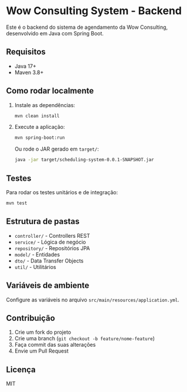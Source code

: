 # Wow Consulting System - Backend

Este é o backend do sistema de agendamento da Wow Consulting, desenvolvido em Java com Spring Boot.

## Requisitos

- Java 17+
- Maven 3.8+

## Como rodar localmente

1. Instale as dependências:
   ```sh
   mvn clean install
   ```
2. Execute a aplicação:
   ```sh
   mvn spring-boot:run
   ```
   Ou rode o JAR gerado em `target/`:
   ```sh
   java -jar target/scheduling-system-0.0.1-SNAPSHOT.jar
   ```

## Testes

Para rodar os testes unitários e de integração:

```sh
mvn test
```

## Estrutura de pastas

- `controller/` - Controllers REST
- `service/` - Lógica de negócio
- `repository/` - Repositórios JPA
- `model/` - Entidades
- `dto/` - Data Transfer Objects
- `util/` - Utilitários

## Variáveis de ambiente

Configure as variáveis no arquivo `src/main/resources/application.yml`.

## Contribuição

1. Crie um fork do projeto
2. Crie uma branch (`git checkout -b feature/nome-feature`)
3. Faça commit das suas alterações
4. Envie um Pull Request

## Licença

MIT
